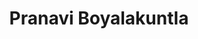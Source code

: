 ---
title: Pranavi Boyalakuntla
description: Hardware, Software, Entrepreneurship
background: "img/background.jpg"
profimage: "img/prof-pic-4.png"
---